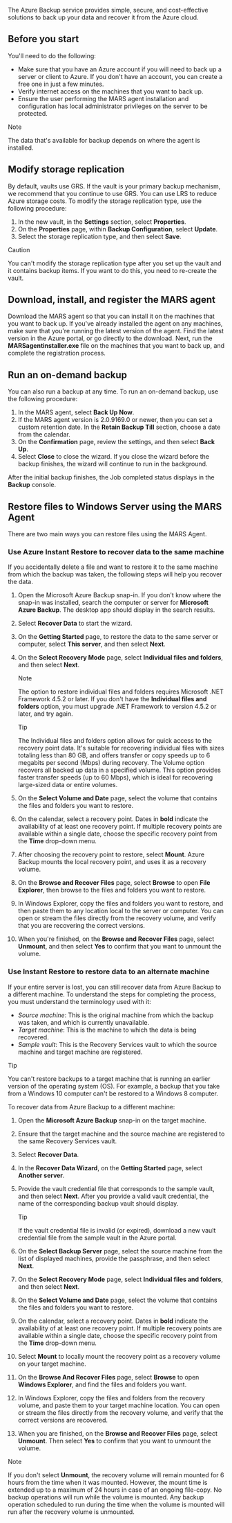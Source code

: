 The Azure Backup service provides simple, secure, and cost-effective solutions to back up your data and recover it from the Azure cloud.

## Before you start

You'll need to do the following:
- Make sure that you have an Azure account if you will need to back up a server or client to Azure. If you don't have an account, you can create a free one in just a few minutes.
- Verify internet access on the machines that you want to back up.
- Ensure the user performing the MARS agent installation and configuration has local administrator privileges on the server to be protected.

> [!NOTE]
> The data that's available for backup depends on where the agent is installed.

## Modify storage replication

By default, vaults use GRS. If the vault is your primary backup mechanism, we recommend that you continue to use GRS. You can use LRS to reduce Azure storage costs. To modify the storage replication type, use the following procedure:

1. In the new vault, in the **Settings** section, select **Properties**.
2. On the **Properties** page, within **Backup Configuration**, select **Update**.
3. Select the storage replication type, and then select **Save**.

> [!CAUTION]
> You can't modify the storage replication type after you set up the vault and it contains backup items. If you want to do this, you need to re-create the vault.

## Download, install, and register the MARS agent

Download the MARS agent so that you can install it on the machines that you want to back up. If you've already installed the agent on any machines, make sure that you're running the latest version of the agent. Find the latest version in the Azure portal, or go directly to the download. Next, run the **MARSagentinstaller.exe** file on the machines that you want to back up, and complete the registration process.

## Run an on-demand backup

You can also run a backup at any time. To run an on-demand backup, use the following procedure:

1. In the MARS agent, select **Back Up Now**.
2. If the MARS agent version is 2.0.9169.0 or newer, then you can set a custom retention date. In the **Retain Backup Till** section, choose a date from the calendar.
3. On the **Confirmation** page, review the settings, and then select **Back Up**.
4. Select **Close** to close the wizard. If you close the wizard before the backup finishes, the wizard will continue to run in the background.

After the initial backup finishes, the Job completed status displays in the **Backup** console.

## Restore files to Windows Server using the MARS Agent

There are two main ways you can restore files using the MARS Agent. 

### Use Azure Instant Restore to recover data to the same machine

If you accidentally delete a file and want to restore it to the same machine from which the backup was taken, the following steps will help you recover the data.

1. Open the Microsoft Azure Backup snap-in. If you don't know where the snap-in was installed, search the computer or server for **Microsoft Azure Backup**. The desktop app should display in the search results.
2. Select **Recover Data** to start the wizard.
3. On the **Getting Started** page, to restore the data to the same server or computer, select **This server**, and then select **Next**.
4. On the **Select Recovery Mode** page, select **Individual files and folders**, and then select **Next**.

   > [!NOTE]
   > The option to restore individual files and folders requires Microsoft .NET Framework 4.5.2 or later. If you don't have the **Individual files and folders** option, you must upgrade .NET Framework to version 4.5.2 or later, and try again.

   > [!TIP]
   > The Individual files and folders option allows for quick access to the recovery point data. It's suitable for recovering individual files with sizes totaling less than 80 GB, and offers transfer or copy speeds up to 6 megabits per second (Mbps) during recovery. The Volume option recovers all backed up data in a specified volume. This option provides faster transfer speeds (up to 60 Mbps), which is ideal for recovering large-sized data or entire volumes.

5. On the **Select Volume and Date** page, select the volume that contains the files and folders you want to restore.
6. On the calendar, select a recovery point. Dates in **bold** indicate the availability of at least one recovery point. If multiple recovery points are available within a single date, choose the specific recovery point from the **Time** drop-down menu.
7. After choosing the recovery point to restore, select **Mount**. Azure Backup mounts the local recovery point, and uses it as a recovery volume.
8. On the **Browse and Recover Files** page, select **Browse** to open **File Explorer**, then browse to the files and folders you want to restore.
9. In Windows Explorer, copy the files and folders you want to restore, and then paste them to any location local to the server or computer. You can open or stream the files directly from the recovery volume, and verify that you are recovering the correct versions.
10. When you're finished, on the **Browse and Recover Files** page, select **Unmount**, and then select **Yes** to confirm that you want to unmount the volume.

### Use Instant Restore to restore data to an alternate machine

If your entire server is lost, you can still recover data from Azure Backup to a different machine. To understand the steps for completing the process, you must understand the terminology used with it:

- *Source machine*: This is the original machine from which the backup was taken, and which is currently unavailable.
- *Target machine*: This is the machine to which the data is being recovered.
- *Sample vault*: This is the Recovery Services vault to which the source machine and target machine are registered.

> [!TIP]
> You can't restore backups to a target machine that is running an earlier version of the operating system (OS). For example, a backup that you take from a Windows 10 computer can't be restored to a Windows 8 computer.

To recover data from Azure Backup to a different machine:

1. Open the **Microsoft Azure Backup** snap-in on the target machine.
2. Ensure that the target machine and the source machine are registered to the same Recovery Services vault.
3. Select **Recover Data**.
4. In the **Recover Data Wizard**, on the **Getting Started** page, select **Another server**.
5. Provide the vault credential file that corresponds to the sample vault, and then select **Next**. After you provide a valid vault credential, the name of the corresponding backup vault should display.

   > [!TIP]
   > If the vault credential file is invalid (or expired), download a new vault credential file from the sample vault in the Azure portal.

6. On the **Select Backup Server** page, select the source machine from the list of displayed machines, provide the passphrase, and then select **Next**.
7. On the **Select Recovery Mode** page, select **Individual files and folders**, and then select **Next**.
8. On the **Select Volume and Date** page, select the volume that contains the files and folders you want to restore.
9. On the calendar, select a recovery point. Dates in **bold** indicate the availability of at least one recovery point. If multiple recovery points are available within a single date, choose the specific recovery point from the **Time** drop-down menu.
10. Select **Mount** to locally mount the recovery point as a recovery volume on your target machine.
11. On the **Browse And Recover Files** page, select **Browse** to open **Windows Explorer**, and find the files and folders you want.
12. In Windows Explorer, copy the files and folders from the recovery volume, and paste them to your target machine location. You can open or stream the files directly from the recovery volume, and verify that the correct versions are recovered.
13. When you are finished, on the **Browse and Recover Files** page, select **Unmount**. Then select **Yes** to confirm that you want to unmount the volume.

   > [!NOTE]
   > If you don't select **Unmount**, the recovery volume will remain mounted for 6 hours from the time when it was mounted. However, the mount time is extended up to a maximum of 24 hours in case of an ongoing file-copy. No backup operations will run while the volume is mounted. Any backup operation scheduled to run during the time when the volume is mounted will run after the recovery volume is unmounted.
